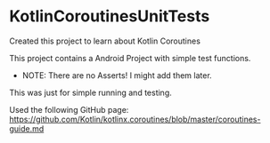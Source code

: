 # KotlinCoroutinesUnitTests

Created this project to learn about Kotlin Coroutines

This project contains a Android Project with simple test functions.
- NOTE: There are no Asserts! I might add them later.

This was just for simple running and testing.

Used the following GitHub page:
https://github.com/Kotlin/kotlinx.coroutines/blob/master/coroutines-guide.md